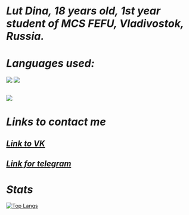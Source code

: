 
# _Lut Dina, 18 years old, 1st year student of MCS FEFU, Vladivostok, Russia._
# _Languages used:_

<img src="https://img.shields.io/badge/Python-DEB887?style=for-the-badge&logo=python&logoColor=black" />

<img src="https://img.shields.io/badge/C++-DEB887?style=for-the-badge&logo=c++&logoColor=black" />

## <img src="https://img.shields.io/badge/C-DEB887?style=for-the-badge&logo=&logoColor=black" />

#
# _Links to contact me_

## [_Link to VK_](https://vk.com/naomi_des04)

## [_Link for telegram_](https://t.me/qmmmtt)

# _Stats_

[![Top Langs](https://github-readme-stats.vercel.app/api/top-langs/?username=AreHumphrey&layout=compact&theme=vision-friendly-dark&bg_color=CDB38B&border_color=8B795E&title_color=442300&text_color=442300)](https://github.com/anuraghazra/github-readme-stats)
#

